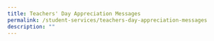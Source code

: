 ```yaml
---
title: Teachers' Day Appreciation Messages
permalink: /student-services/teachers-day-appreciation-messages
description: ""
---
```

